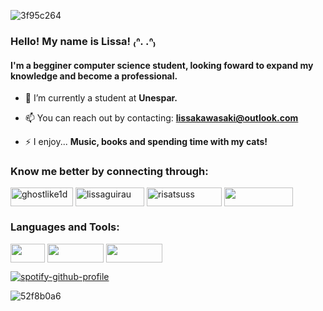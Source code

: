 

![3f95c264](https://github.com/lissakawasaki/lissakawasaki/assets/85110209/6df23bc0-bb3e-4751-84a5-733e2ec110e6)
### Hello! My name is Lissa! ₍ᐢ. .ᐢ₎
#### I'm a begginer computer science student, looking foward to expand my knowledge and become a professional. 


- 🔭 I’m currently a student at **Unespar.**

- 📫 You can reach out by contacting: **lissakawasaki@outlook.com**

- ⚡ I enjoy... **Music, books and spending time with my cats!**

<h3 align="left">Know me better by connecting through: </h3>
<p align="left">
<a href="https://twitter.com/ghostlike1d" target="blank"><img align="center" src="https://img.shields.io/badge/Twitter-1DA1F2?style=for-the-badge&logo=twitter&logoColor=white" alt="ghostlike1d" height="30" width="100" /></a> 
<a href="https://instagram.com/lissaguirau" target="blank"><img align="center" src="https://img.shields.io/badge/Instagram-E4405F?style=for-the-badge&logo=instagram&logoColor=white)" alt="lissaguirau" height="30" width="110" /></a> <a href="https://br.pinterest.com/risatsuss/" target="blank"><img align="center" src="https://img.shields.io/badge/Pinterest-%23E60023.svg?&style=for-the-badge&logo=Pinterest&logoColor=white" alt="risatsuss" height="30" width="120" /></a>  <a href="https://www.last.fm/pt/user/risatsu" target="blank"><img align="center" src="https://img.shields.io/badge/last.fm-D51007?style=for-the-badge&logo=last.fm&logoColor=white" height="30" width="110" /></a>
</p>

<h3 align="left">Languages and Tools:</h3>
<p align="left">
<a target="blank"><img align="center" src="https://img.shields.io/badge/C-00599C?style=for-the-badge&logo=c&logoColor=white" height="30" width="55" /></a> <a target="blank"><img align="center" src="https://img.shields.io/badge/Python-14354C?style=for-the-badge&logo=python&logoColor=white"  height="30" width="90" /></a>  <a target="blank"><img align="center" src="https://img.shields.io/badge/Elixir-4B275F?style=for-the-badge&logo=elixir&logoColor=white" height="30" width="90" /></a>
</p>

  
[![spotify-github-profile](https://spotify-github-profile.vercel.app/api/view?uid=lissakawa&cover_image=true&theme=natemoo-re&show_offline=false&background_color=121212&interchange=false&bar_color=53b14f&bar_color_cover=true)](https://spotify-github-profile.vercel.app/api/view?uid=lissakawa&redirect=true)

![52f8b0a6](https://github.com/lissakawasaki/lissakawasaki/assets/85110209/134cea3b-51f6-4347-95bd-e1432d9a0358)
